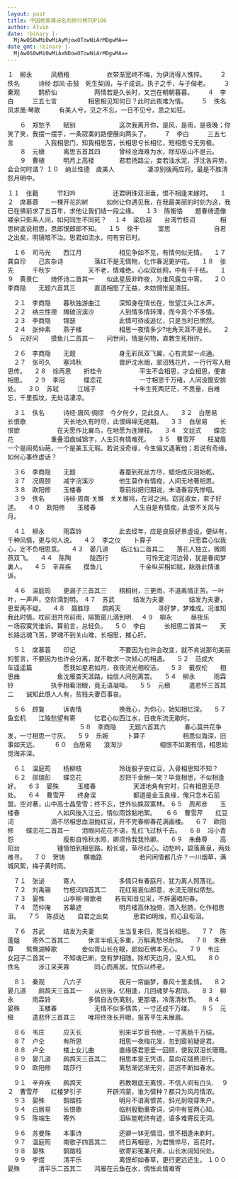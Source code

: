 ```yaml
---
layout: post
title: 中国绝美情诗名句排行榜TOP100
author: Alvin
date: !binary |-
  MjAwOS0wMi0wMiAyMjowOTowNiArMDgwMA==
date_gmt: !binary |-
  MjAwOS0wMi0wMiAxNDowOTowNiArMDgwMA==
---
```

１　柳永　　　凤栖梧　　　　　　衣带渐宽终不悔，为伊消得人憔悴。 
　　２　佚名　　　诗经&middot;邶风&middot;击鼓　死生契阔，与子成说。执子之手，与子偕老。 
　　３　秦观　　　鹊桥仙　　　　　　两情若是久长时，又岂在朝朝暮暮。 
　　４　李白　　　三五七言　　　　　相思相见知何日？此时此夜难为情。 
　　５　佚名　　　凤求凰&middot;琴歌　　　有美人兮，见之不忘，一日不见兮，思之如狂。 
 
　　６　郑愁予　　赋别　　　　　　　这次我离开你，是风，是雨，是夜晚；你笑了笑，我摆一摆手，一条寂寞的路便展向两头了。 
　　７　李白　　　三五七言　　　　　入我相思门，知我相思苦，长相思兮长相忆，短相思兮无穷极。 
　　８　元稹　　　离思五首其四　　　曾经沧海难为水，除却巫山不是云。 
　　９　曹植　　　明月上高楼　　　　君若扬路尘，妾若浊水泥，浮沈各异势，会合何时谐？ 
   １０　纳兰性德　虞美人　　　　　  凄凉别後两应同，最是不胜清怨月明中。 
 
   １１　张籍　　　节妇吟　　　　　　还君明珠双泪垂，恨不相逢未嫁时。 
　１２　席慕蓉　　一棵开花的树　　　如何让你遇见我，在我最美丽的时刻为这，我已在佛前求了五百年，求他让我们结一段尘缘。 
　１３　陈衡恪　　题春绮遗像　　　　嗟余只影系人间，如何同生不同死？ 
　１４　梁启超　　台湾竹枝词　　　　相思树底说相思，思郎恨郎郎不知。 
　１５　徐干　　　室思　　　　　　　自君之出矣，明镜暗不治。思君如流水，何有穷已时。 
 
　１６　司马光　　西江月　　　　　　相见争如不见，有情何似无情。 
　１７　龚自珍　　己亥杂诗　　　　　落红不是无情物，化作春泥更护花。 
　１８　张先　　　千秋岁　　　　　　天不老，情难绝。心似双丝网，中有千千结。 
　１９　黄景仁　　绮怀诗二首其一　　似此星辰非昨夜，为谁风露立中宵。 
　２０　李商隐　　无题六首其三　　　直道相思了无益，未妨惆怅是清狂。 
 
　２１　李商隐　　暮秋独游曲江　　　深知身在情长在，怅望江头江水声。 
　２２　纳兰性德　摊破浣溪沙　　　　人到情多情转薄，而今真个不多情。 
　２３　李商隐　　锦瑟　　　　　　　此情可待成追忆，只是当时已惘然。 
　２４　张仲素　　燕子楼　　　　　　相思一夜情多少?地角天涯不是长。 
　２５　元好问　　摸鱼儿二首其一　　问世间，情是何物，直教生死相许。 
 
　２６　李商隐　　无题　　　　　　　身无彩凤双飞翼，心有灵犀一点通。 
　２７　张可久　　塞鸿秋　　　　　　兽炉沈水烟，翠沼残花片，一行行写入相思传。 
　２８　徐再思　　折桂令　　　　　　平生不会相思，才会相思，便害相思。 
　２９　李冠　　　蝶恋花　　　　　　一寸相思千万绪，人间没箇安排处。 
　３０　苏轼　　　江城子　　　　　　十年生死两茫茫，不思量，自难忘，千里孤坟，无处话凄凉。 
 
　３１　佚名　　　诗经&middot;唐风&middot;绸缪　今夕何夕，见此良人。 
　３２　白居易　　长恨歌　　　　　　天长地久有时尽，此恨绵绵无绝期。 
　３３　白居易　　长恨歌　　　　　　在天愿作比翼鸟，在地愿为连理枝。 
　３４　文廷式　　蝶恋花　　　　　　重叠泪痕缄锦字，人生只有情难死。 
　３５　曹雪芹　　枉凝眉　　　　　　一个是阆苑仙葩，一个是美玉无瑕。若说没奇缘，今生偏又遇著他；若说有奇缘，如何心事终虚话？ 
 
　３６　李商隐　　无题　　　　　　　春蚕到死丝方尽，蜡炬成灰泪始乾。 
　３７　况周颐　　减字浣溪沙　　　　他生莫作有情痴，人间无地著相思。 
　３８　欧阳修　　玉楼春　　　　　　尊前拟把归期说，未语春容先惨咽。 
　３９　佚名　　　诗经&middot;周南&middot;关雎　关关雎鸠，在河之洲。窈宨淑女，君子好逑。 
　４０　欧阳修　　玉楼春　　　　　　人生自是有情痴，此恨不关风与月。 
 
　４１　柳永　　　雨霖铃　　　　　　此去经年，应是良辰好景虚设。便纵有，千种风情，更与何人说。 
　４２　李之仪　　卜算子　　　　　　只愿君心似我心，定不负相思意。 
　４３　晏几道　　临江仙二首其二　　落花人独立，微雨燕双飞。 
　４４　陈陶　　　陇西行　　　　　　可怜无定河边骨，犹是春闺梦裏人。 
　４５　辛弃疾　　摸鱼儿　　　　　　千金纵买相如赋，脉脉此情谁诉。 
 
　４６　温庭筠　　更漏子三首其三　　梧桐树，三更雨，不道离情正苦。一叶叶，一声声，空阶滴到明。 
  ４７　苏武　　　结发为夫妻　　　　结发为夫妻，恩爱两不疑。 
　４８　聂胜琼　　鹧鸪天　　　　　　寻好梦，梦难成。况谁知我此时情。枕前泪共帘前雨，隔箇窗儿滴到明. 
　４９　柳永　　　昼夜乐　　　　　　一场寂寞凭谁诉。算前言，总轻负。 
　５０　李白　　　长相思二首其一　　天长路远魂飞苦，梦魂不到关山难，长相思，摧心肝。 
 
　５１　席慕蓉　　印记　　　　　　　不要因为也许会改变，就不肯说那句美丽的誓言，不要因为也许会分离，就不敢求一次倾心的相遇。 
　５２　范成大　　车遥遥篇　　　　　愿我如星君如月，夜夜流光相皎洁。 
　５３　戴叔伦　　相思曲　　　　　　鱼沈雁杳天涯路，始信人间别离苦。 
　５４　柳永　　　雨霖铃　　　　　　执手相看泪眼，竟无语凝噎。 
　５５　元稹　　　遣悲怀三首其二　　诚知此恨人人有，贫贱夫妻百事哀。 
 
　５６　顾敻　　　诉衷情　　　　　　换我心，为你心，始知相忆深。 
　５７　鱼玄机　　江陵愁望有寄　　　忆君心似西江水，日夜东流无歇时。 　 　　　　　　　　　　
   ５８　李商隐　　无题六首其六　　　春心莫共花争发，一寸相思一寸灰。 
　５９　乐婉　　　卜算子　　　　　　相思似海深，旧事如天远。 　 
　６０　白居易　　浪淘沙　　　　　　相恨不如潮有信，相思始觉海非深。 
 
　６１　温庭筠　　杨柳枝　　　　　　玲珑骰子安红豆，入骨相思知不知？ 
　６２　邵瑞彭　　蝶恋花　　　　　　忍把千金酬一笑？毕竟相思，不似相逢好。 
　６３　晏殊　　　玉楼春　　　　　　天涯地角有穷时，只有相思无尽处。 
　６４　曹雪芹　　终身误　　　　　　都道是金玉良缘，俺只念木石前盟。空对著，山中高士晶莹雪；终不忘，世外仙姝寂寞林。 
   ６５　周邦彦　　玉楼春　　　　　　人如风後入江云，情似雨馀黏地絮。 
　 
   ６６　曹雪芹　　红豆词　　　　　　滴不尽相思血泪抛红豆，开不完春柳春花满画楼。 
　６７　欧阳修　　蝶恋花二首其一　　泪眼问花花不语，乱红飞过秋千去。 
　６８　冯小青　　怨　　　　　　　　瘦影自怜秋水照，卿须怜我我怜卿。 
　６９　朱彝尊　　高阳台　　　　　　锺情怕到相思路。盼长堤，草尽红心。动愁吟，碧落黄泉，两处难寻。 
　７０　贺铸　　　横塘路　　　　　　若问闲情都几许？一川烟草，满城风絮，梅子黄时雨。 
 
　７１　张泌　　　寄人　　　　　　　多情只有春庭月，犹为离人照落花。 
　７２　刘禹锡　　竹枝词四首其二　　花红易衰似郎意，水流无限似侬愁。 
　７３　晏殊　　　山亭柳&middot;赠歌者　　若有知音见采，不辞遍唱阳春。  
　７４　范仲淹　　苏幕遮　　　　　　明月楼高休独倚，酒入愁肠，化作相思泪。 
　７５　陈叔达　　自君之出矣　　　　思君如明烛，煎心且衔泪。 
 
　７６　苏武　　　结发为夫妻　　　　生当复来归，死当长相思。 
　７７　陈蓬姐　　寄外二首其二　　　休言半纸无多重，万斛离愁尽耐担。 
　７８　朱彝尊　　鸳鸯湖棹歌　　　　妾似胥山长在眼，郎如石佛本无心。 
　７９　韦庄　　　女冠子二首其一　　不知魂已断，空有梦相随。除却天边月，没人知。 
　８０　佚名　　　涉江采芙蓉　　　　同心而离居，忧伤以终老。 　 
 
　８１　秦观　　　八六子　　　　　　夜月一帘幽梦，春风十里柔情。 
　８２　晏几道　　鹧鸪天三首其一　　从别後，忆相逢，几回魂梦与君同。 
　８３　柳永　　　雨霖铃　　　　　　多情自古伤离别。更那堪，冷落清秋节。 
　８４　晏殊　　　玉楼春　　　　　　无情不似多情苦，一寸还成千万缕。 
　８５　元稹　　　遣悲怀三首其三　　唯将终夜长开眼，报答平生未展眉。 
 
　８６　韦庄　　　应天长　　　　　　别来半岁音书绝，一寸离肠千万结。 
　８７　卢仝　　　有所思　　　　　　相思一夜梅花发，忽到窗前疑是君。 
　８８　卢仝　　　楼上女儿曲　　　　直缘感君恩爱一回顾，使我双泪长珊珊。 
　８９　晏几道　　鹧鸪天三首其二　　相思本是无凭语，莫向花牋费泪行。 
　９０　欧阳修　　踏莎行　　　　　　离愁渐远渐无穷，迢迢不断如春水。 
 
　９１　辛弃疾　　鹧鸪天　　　　　　若教眼底无离恨，不信人间有白头. 
　９２　曹雪芹　　红楼梦引子　　　　开辟鸿蒙，谁为情种？都只为风月情浓。 
　９３　晏殊　　　鹊踏枝　　　　　　明月不谙离恨苦，斜光到晓穿朱户。 
　９４　白居易　　长恨歌　　　　　　临别殷勤重寄词，词中有誓两心知。 
　９５　陈端生　　寄外　　　　　　　泪纵能乾终有迹，语多难寄反无词。 
 
　９６　苏曼殊　　本事诗　　　　　　还卿一钵无情泪，恨不相逢未剃时。 
　９７　温庭筠　　南歌子四首其二　　终日两相思，为君憔悴尽，百花时。 
　９８　晏殊　　　鹊踏枝　　　　　　欲寄彩笺兼尺素，山长水阔知何处。 
　９９　李煜　　　清平乐　　　　　　离恨却如春草，更行更远还生。 
１００　晏殊　　　清平乐二首其二　　鸿雁在云鱼在水，惆怅此情难寄 
